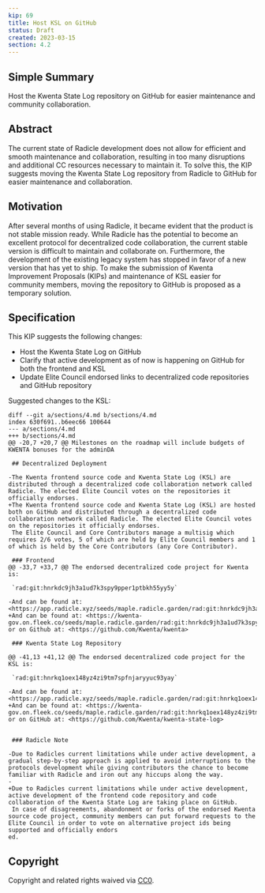 ```yaml
---
kip: 69
title: Host KSL on GitHub
status: Draft
created: 2023-03-15
section: 4.2
---
```


## Simple Summary

Host the Kwenta State Log repository on GitHub for easier maintenance and community collaboration.

## Abstract

The current state of Radicle development does not allow for efficient and smooth maintenance and collaboration, resulting in too many disruptions and additional CC resources necessary to maintain it. To solve this, the KIP suggests moving the Kwenta State Log repository from Radicle to GitHub for easier maintenance and collaboration.

## Motivation

After several months of using Radicle, it became evident that the product is not stable mission ready. While Radicle has the potential to become an excellent protocol for decentralized code collaboration, the current stable version is difficult to maintain and collaborate on. Furthermore, the development of the existing legacy system has stopped in favor of a new version that has yet to ship. To make the submission of Kwenta Improvement Proposals (KIPs) and maintenance of KSL easier for community members, moving the repository to GitHub is proposed as a temporary solution.

## Specification

This KIP suggests the following changes:
    
* Host the Kwenta State Log on GitHub
* Clarify that active development as of now is happening on GitHub for both the frontend and KSL
* Update Elite Council endorsed links to decentralized code repositories and GitHub repository

Suggested changes to the KSL:

```
diff --git a/sections/4.md b/sections/4.md
index 630f691..b6eec66 100644
--- a/sections/4.md
+++ b/sections/4.md
@@ -20,7 +20,7 @@ Milestones on the roadmap will include budgets of KWENTA bonuses for the adminDA
 
 ## Decentralized Deployment
 
-The Kwenta frontend source code and Kwenta State Log (KSL) are distributed through a decentralized code collaboration network called Radicle. The elected Elite Council votes on the repositories it officially endorses.
+The Kwenta frontend source code and Kwenta State Log (KSL) are hosted both on GitHub and distributed through a decentralized code collaboration network called Radicle. The elected Elite Council votes on the repositories it officially endorses.
 The Elite Council and Core Contributors manage a multisig which requires 2/6 votes, 5 of which are held by Elite Council members and 1 of which is held by the Core Contributors (any Core Contributor).
 
 ### Frontend
@@ -33,7 +33,7 @@ The endorsed decentralized code project for Kwenta is:
 
 `rad:git:hnrkdc9jh3a1ud7k3spy9pper1ptbkh55yy5y`
 
-And can be found at: <https://app.radicle.xyz/seeds/maple.radicle.garden/rad:git:hnrkdc9jh3a1ud7k3spy9pper1ptbkh55yy5y>
+And can be found at: <https://kwenta-gov.on.fleek.co/seeds/maple.radicle.garden/rad:git:hnrkdc9jh3a1ud7k3spy9pper1ptbkh55yy5y/tree> or on Github at: <https://github.com/Kwenta/kwenta>
 
 ### Kwenta State Log Repository
 
@@ -41,13 +41,12 @@ The endorsed decentralized code project for the KSL is:
 
 `rad:git:hnrkq1oex148yz4zi9tm7spfnjaryyuc93yay`
 
-And can be found at: <https://app.radicle.xyz/seeds/maple.radicle.garden/rad:git:hnrkq1oex148yz4zi9tm7spfnjaryyuc93yay/tree/master>
+And can be found at: <https://kwenta-gov.on.fleek.co/seeds/maple.radicle.garden/rad:git:hnrkq1oex148yz4zi9tm7spfnjaryyuc93yay/tree/master> or on GitHub at: <https://github.com/Kwenta/kwenta-state-log>
 
 
 ### Radicle Note
 
-Due to Radicles current limitations while under active development, a gradual step-by-step approach is applied to avoid interruptions to the protocols development while giving contributors the chance to become familiar with Radicle and iron out any hiccups along the way.
-
+Due to Radicles current limitations while under active development, active development of the frontend code repository and code collaboration of the Kwenta State Log are taking place on GitHub.
 In case of disagreements, abandonment or forks of the endorsed Kwenta source code project, community members can put forward requests to the Elite Council in order to vote on alternative project ids being supported and officially endors
ed.
```

## Copyright

Copyright and related rights waived via [CC0](https://creativecommons.org/publicdomain/zero/1.0/).
